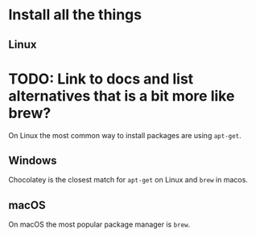 # Install all the things

## Linux

# TODO: Link to docs and list alternatives that is a bit more like brew?

On Linux the most common way to install packages are using `apt-get`.

## Windows

Chocolatey is the closest match for `apt-get` on Linux and `brew` in macos.

## macOS

On macOS the most popular package manager is `brew`.
